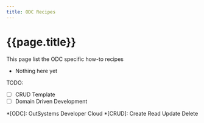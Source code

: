 ```yaml
---
title: ODC Recipes
---
```

# {{page.title}}

This page list the ODC specific how-to recipes

* Nothing here yet

TODO:

* [ ] CRUD Template
* [ ] Domain Driven Development

*[ODC]: OutSystems Developer Cloud
*[CRUD]: Create Read Update Delete

